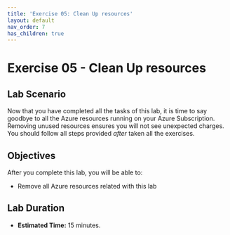 ```yaml
---
title: 'Exercise 05: Clean Up resources'
layout: default
nav_order: 7
has_children: true
---
```


# Exercise 05 - Clean Up resources

## Lab Scenario

Now that you have completed all the tasks of this lab, it is time to say goodbye to all the Azure resources running on your Azure Subscription. Removing unused resources ensures you will not see unexpected charges.
You should follow all steps provided *after* taken all the exercises.

## Objectives

After you complete this lab, you will be able to:

* Remove all Azure resources related with this lab

## Lab Duration

* **Estimated Time:** 15 minutes.
